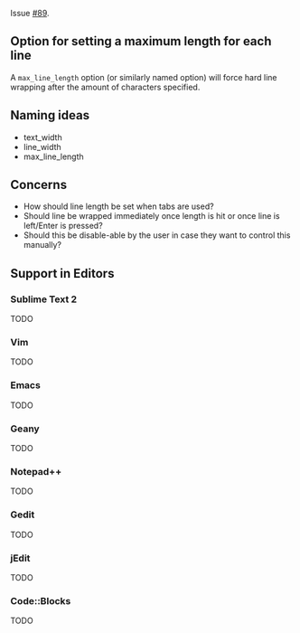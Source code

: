 Issue [#89](https://github.com/editorconfig/editorconfig/issues/89).

## Option for setting a maximum length for each line

A `max_line_length` option (or similarly named option) will force hard line wrapping after the amount of characters specified.

## Naming ideas

- text_width
- line_width
- max_line_length

## Concerns

- How should line length be set when tabs are used?
- Should line be wrapped immediately once length is hit or once line is left/Enter is pressed?
- Should this be disable-able by the user in case they want to control this manually?


## Support in Editors

### Sublime Text 2

TODO

### Vim

TODO

### Emacs

TODO

### Geany

TODO

### Notepad++

TODO

### Gedit

TODO

### jEdit

TODO

### Code::Blocks

TODO